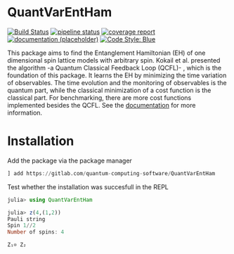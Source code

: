# QuantVarEntHam

[![Build Status](https://gitlab.com/quantum-computing-software/QuantVarEntHam/-/badges/release.svg)](https://gitlab.com/quantum-computing-software/QuantVarEntHam)
[![pipeline status](https://gitlab.com/quantum-computing-software/QuantVarEntHam/badges/main/pipeline.svg)](https://gitlab.com/quantum-computing-software/QuantVarEntHam/-/pipelines)
[![coverage report](https://gitlab.com/quantum-computing-software/QuantVarEntHam/badges/main/coverage.svg)](https://gitlab.com/quantum-computing-software/QuantVarEntHam/-/graphs/main/charts)
[![documentation (placeholder)](https://img.shields.io/badge/docs-latest-blue.svg)](https://quantum-computing-software.gitlab.io/QuantVarEntHam/)
[![Code Style: Blue](https://img.shields.io/badge/code%20style-blue-4495d1.svg)](https://github.com/invenia/BlueStyle)


This package aims to find the Entanglement Hamiltonian (EH) of one dimensional spin lattice models with arbitrary spin. 
Kokail et al. presented the algorithm -a Quantum Classical Feedback Loop (QCFL)- , which is the foundation of this package.
It learns the EH by minimizing the time variation of observables. 
The time evolution and the monitoring of observables is the quantum part, while the classical minimization of a cost function is the classical part.
For benchmarking, there are more cost functions implemented besides the QCFL.
See the [documentation](https://quantum-computing-software.gitlab.io/QuantVarEntHam/) for more information.


# Installation

Add the package via the package manager 
```julia
] add https://gitlab.com/quantum-computing-software/QuantVarEntHam
```
Test whether the installation was succesfull in the REPL
```julia
julia> using QuantVarEntHam

julia> z(4,(1,2))
Pauli string
Spin 1//2
Number of spins: 4

Z₁⊗ Z₂
```